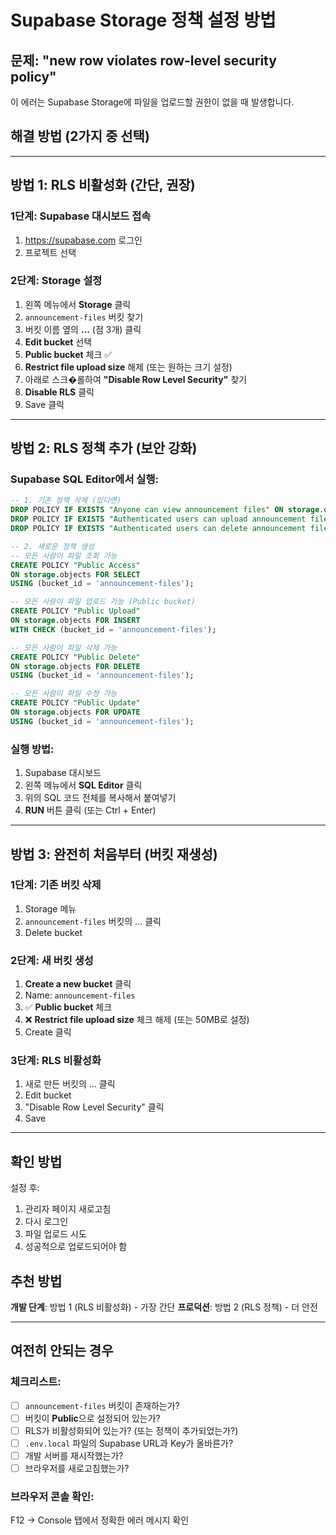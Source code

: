 # Supabase Storage 정책 설정 방법

## 문제: "new row violates row-level security policy"

이 에러는 Supabase Storage에 파일을 업로드할 권한이 없을 때 발생합니다.

## 해결 방법 (2가지 중 선택)

---

## 방법 1: RLS 비활성화 (간단, 권장)

### 1단계: Supabase 대시보드 접속
1. https://supabase.com 로그인
2. 프로젝트 선택

### 2단계: Storage 설정
1. 왼쪽 메뉴에서 **Storage** 클릭
2. `announcement-files` 버킷 찾기
3. 버킷 이름 옆의 **...** (점 3개) 클릭
4. **Edit bucket** 선택
5. **Public bucket** 체크 ✅
6. **Restrict file upload size** 해제 (또는 원하는 크기 설정)
7. 아래로 스크�롤하여 **"Disable Row Level Security"** 찾기
8. **Disable RLS** 클릭
9. Save 클릭

---

## 방법 2: RLS 정책 추가 (보안 강화)

### Supabase SQL Editor에서 실행:

```sql
-- 1. 기존 정책 삭제 (있다면)
DROP POLICY IF EXISTS "Anyone can view announcement files" ON storage.objects;
DROP POLICY IF EXISTS "Authenticated users can upload announcement files" ON storage.objects;
DROP POLICY IF EXISTS "Authenticated users can delete announcement files" ON storage.objects;

-- 2. 새로운 정책 생성
-- 모든 사람이 파일 조회 가능
CREATE POLICY "Public Access"
ON storage.objects FOR SELECT
USING (bucket_id = 'announcement-files');

-- 모든 사람이 파일 업로드 가능 (Public bucket)
CREATE POLICY "Public Upload"
ON storage.objects FOR INSERT
WITH CHECK (bucket_id = 'announcement-files');

-- 모든 사람이 파일 삭제 가능
CREATE POLICY "Public Delete"
ON storage.objects FOR DELETE
USING (bucket_id = 'announcement-files');

-- 모든 사람이 파일 수정 가능
CREATE POLICY "Public Update"
ON storage.objects FOR UPDATE
USING (bucket_id = 'announcement-files');
```

### 실행 방법:
1. Supabase 대시보드
2. 왼쪽 메뉴에서 **SQL Editor** 클릭
3. 위의 SQL 코드 전체를 복사해서 붙여넣기
4. **RUN** 버튼 클릭 (또는 Ctrl + Enter)

---

## 방법 3: 완전히 처음부터 (버킷 재생성)

### 1단계: 기존 버킷 삭제
1. Storage 메뉴
2. `announcement-files` 버킷의 ... 클릭
3. Delete bucket

### 2단계: 새 버킷 생성
1. **Create a new bucket** 클릭
2. Name: `announcement-files`
3. ✅ **Public bucket** 체크
4. ❌ **Restrict file upload size** 체크 해제 (또는 50MB로 설정)
5. Create 클릭

### 3단계: RLS 비활성화
1. 새로 만든 버킷의 ... 클릭
2. Edit bucket
3. "Disable Row Level Security" 클릭
4. Save

---

## 확인 방법

설정 후:
1. 관리자 페이지 새로고침
2. 다시 로그인
3. 파일 업로드 시도
4. 성공적으로 업로드되어야 함

## 추천 방법

**개발 단계**: 방법 1 (RLS 비활성화) - 가장 간단
**프로덕션**: 방법 2 (RLS 정책) - 더 안전

---

## 여전히 안되는 경우

### 체크리스트:
- [ ] `announcement-files` 버킷이 존재하는가?
- [ ] 버킷이 **Public**으로 설정되어 있는가?
- [ ] RLS가 비활성화되어 있는가? (또는 정책이 추가되었는가?)
- [ ] `.env.local` 파일의 Supabase URL과 Key가 올바른가?
- [ ] 개발 서버를 재시작했는가?
- [ ] 브라우저를 새로고침했는가?

### 브라우저 콘솔 확인:
F12 → Console 탭에서 정확한 에러 메시지 확인

